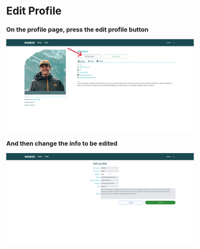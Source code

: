 # Edit Profile

### On the profile page, press the edit profile button
<img src="../images/edit-profile/edit-profile-1.png" alt="edit-profile-1" width="900">

### And then change the info to be edited
<img src="../images/edit-profile/edit-profile-2.png" alt="edit-profile-2" width="900">
